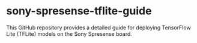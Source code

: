 # sony-spresense-tflite-guide
This GitHub repository provides a detailed guide for deploying TensorFlow Lite (TFLite) models on the Sony Spresense board.
